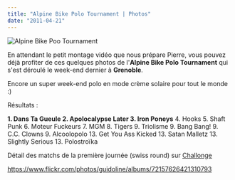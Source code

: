 ```yaml
---
title: "Alpine Bike Polo Tournament | Photos"
date: "2011-04-21"
---
```


![](/uploads/DSC_1653-1024x678.jpg "Alpine Bike Poo Tournament")

En attendant le petit montage vidéo que nous prépare Pierre, vous pouvez déjà profiter de ces quelques photos de l'**Alpine Bike Polo Tournament** qui s'est déroulé le week-end dernier à **Grenoble**.

Encore un super week-end polo en mode crème solaire pour tout le monde :)

Résultats :

**1\. Dans Ta Gueule 2. Apolocalypse Later 3. Iron Poneys** 4. Hooks 5. Shaft Punk 6. Moteur Fuckeurs 7. MGM 8. Tigers 9. Triolisme 9. Bang Bang! 9. C.C. Clowns 9. Alcoolopolo 13. Get You Ass Kicked 13. Satan Malletz 13. Slightly Serious 13. Polostroïka

Détail des matchs de la première journée (swiss round) sur [Challonge](http://challonge.com/alpinebikepolo)

<https://www.flickr.com/photos/guidoline/albums/72157626421310793>
